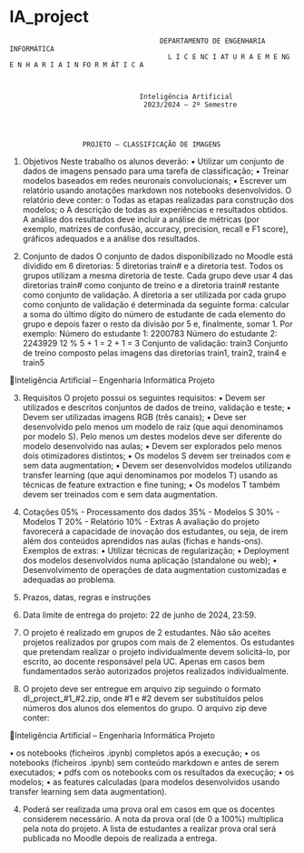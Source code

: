 # IA_project
                                         DEPARTAMENTO DE ENGENHARIA INFORMÁTICA
                                           L I C E NC I AT U R A E M E NG E N H A R I A I N FO R M ÁT I C A



                                    Inteligência Artificial
                                     2023/2024 – 2º Semestre




                      PROJETO – CLASSIFICAÇÃO DE IMAGENS




1. Objetivos
Neste trabalho os alunos deverão:
   ▪   Utilizar um conjunto de dados de imagens pensado para uma tarefa de classificação;
   ▪   Treinar modelos baseados em redes neuronais convolucionais;
   ▪   Escrever um relatório usando anotações markdown nos notebooks desenvolvidos. O
       relatório deve conter:
           o Todas as etapas realizadas para construção dos modelos;
           o A descrição de todas as experiências e resultados obtidos. A análise dos
                resultados deve incluir a análise de métricas (por exemplo, matrizes de confusão,
                accuracy, precision, recall e F1 score), gráficos adequados e a análise dos
                resultados.


2. Conjunto de dados
O conjunto de dados disponibilizado no Moodle está dividido em 6 diretorias: 5 diretorias train#
e a diretoria test. Todos os grupos utilizam a mesma diretoria de teste. Cada grupo deve usar 4
das diretorias train# como conjunto de treino e a diretoria train# restante como conjunto de
validação. A diretoria a ser utilizada por cada grupo como conjunto de validação é determinada
da seguinte forma: calcular a soma do último dígito do número de estudante de cada elemento
do grupo e depois fazer o resto da divisão por 5 e, finalmente, somar 1. Por exemplo:
Número do estudante 1: 2200783
Número do estudante 2: 2243929
12 % 5 + 1 = 2 + 1 = 3
Conjunto de validação: train3
Conjunto de treino composto pelas imagens das diretorias train1, train2, train4 e train5




                                                                                                              
Inteligência Artificial – Engenharia Informática                                           Projeto



3. Requisitos
O projeto possui os seguintes requisitos:
    ▪    Devem ser utilizados e descritos conjuntos de dados de treino, validação e teste;
    ▪    Devem ser utilizadas imagens RGB (três canais);
    ▪    Deve ser desenvolvido pelo menos um modelo de raiz (que aqui denominamos por
         modelo S). Pelo menos um destes modelos deve ser diferente do modelo desenvolvido
         nas aulas;
    ▪    Devem ser explorados pelo menos dois otimizadores distintos;
    ▪    Os modelos S devem ser treinados com e sem data augmentation;
    ▪    Devem ser desenvolvidos modelos utilizando transfer learning (que aqui denominamos
         por modelos T) usando as técnicas de feature extraction e fine tuning;
    ▪    Os modelos T também devem ser treinados com e sem data augmentation.


4. Cotações
    05% - Processamento dos dados
    35% - Modelos S
    30% - Modelos T
    20% - Relatório
    10% - Extras
A avaliação do projeto favorecerá a capacidade de inovação dos estudantes, ou seja, de irem
além dos conteúdos aprendidos nas aulas (fichas e hands-ons).
    Exemplos de extras:
     • Utilizar técnicas de regularização;
     •    Deployment dos modelos desenvolvidos numa aplicação (standalone ou web);
     •    Desenvolvimento de operações de data augmentation customizadas e adequadas ao
          problema.


5. Prazos, datas, regras e instruções
1. Data limite de entrega do projeto: 22 de junho de 2024, 23:59.
2. O projeto é realizado em grupos de 2 estudantes. Não são aceites projetos realizados por
   grupos com mais de 2 elementos. Os estudantes que pretendam realizar o projeto
   individualmente devem solicitá-lo, por escrito, ao docente responsável pela UC. Apenas em
   casos bem fundamentados serão autorizados projetos realizados individualmente.
3. O projeto deve ser entregue em arquivo zip seguindo o formato dl_project_#1_#2.zip, onde
   #1 e #2 devem ser substituídos pelos números dos alunos dos elementos do grupo. O arquivo
   zip deve conter:

                                                                                     
Inteligência Artificial – Engenharia Informática                                          Projeto



   •    os notebooks (ficheiros .ipynb) completos após a execução;
   •    os notebooks (ficheiros .ipynb) sem conteúdo markdown e antes de serem executados;
   •    pdfs com os notebooks com os resultados da execução;
   •    os modelos;
   •    as features calculadas (para modelos desenvolvidos usando transfer learning sem data
        augmentation).

4. Poderá ser realizada uma prova oral em casos em que os docentes considerem necessário. A
   nota da prova oral (de 0 a 100%) multiplica pela nota do projeto. A lista de estudantes a
   realizar prova oral será publicada no Moodle depois de realizada a entrega.




                                                                                    

